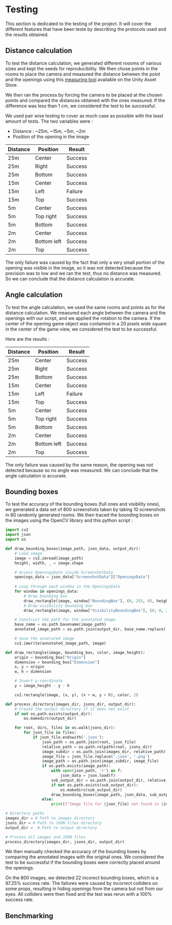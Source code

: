 # Testing

This section is dedicated to the testing of the project. It will cover the different features that have been teste by describing the protocols used and the results obtained.

## Distance calculation

To test the distance calculation, we generated different roooms of various sizes and kept the seeds for reproducibility. We then chose points in the rooms to place the camera and measured the distance between the point and the openings using this [measuring tool](https://assetstore.unity.com/packages/tools/utilities/measuring-tool-226340) available on the Unity Asset Store.

We then ran the process by forcing the camera to be placed at the chosen points and compared the distances obtained with the ones measured. If the difference was less than 1 cm, we considered the test to be successful.

We used pair wise testing to cover as much case as possible with the least amount of tests. The two variables were : 
- Distance : ~25m, ~15m, ~5m, ~2m
- Position of the opening in the image 

| Distance | Position | Result |
|----------|----------|--------|
| 25m      | Center   | Success|
| 25m      | Right    | Success|
| 25m      | Bottom   | Success|
| 15m      | Center   | Success|
| 15m      | Left     | Failure|
| 15m      | Top      | Success|
| 5m       | Center   | Success|
| 5m       | Top right| Success|
| 5m       | Bottom   | Success|
| 2m       | Center   | Success|
| 2m       | Bottom left| Success|
| 2m       | Top      | Success|

The only failure was caused by the fact that only a very small portion of the opening was visible in the image, so it was not detected because the precision was to low and we ran the test, thus no distance was measured. So we can conclude that the distance calculation is accurate.


## Angle calculation

To test the angle calculation, we used the same rooms and points as for the distance calculation. We measured each angle between the camera and the openings with our script, and we applied the rotation to the camera. If the center of the opening game object was contained in a 20 pixels wide square in the center of the game view, we considered the test to be successful.

Here are the results :

| Distance | Position | Result |
|----------|----------|--------|
| 25m      | Center   | Success|
| 25m      | Right    | Success|
| 25m      | Bottom   | Success|
| 15m      | Center   | Success|
| 15m      | Left     | Failure|
| 15m      | Top      | Success|
| 5m       | Center   | Success|
| 5m       | Top right| Success|
| 5m       | Bottom   | Success|
| 2m       | Center   | Success|
| 2m       | Bottom left| Success|
| 2m       | Top      | Success|

The only failure was caused by the same reason, the opening was not detected because so no angle was measured. We can conclude that the angle calculation is accurate.

## Bounding boxes

To test the accuracy of the bounding boxes (full ones and visibility ones), we generated a data set of 800 screenshots taken by taking 10 screenshots in 80 randomly generated rooms. We then traced the bounding boxes on the images using the OpenCV library and this python script :

```python
import cv2
import json
import os

def draw_bounding_boxes(image_path, json_data, output_dir):
    # Load image
    image = cv2.imread(image_path)
    height, width, _ = image.shape

    # Access OpeningsData inside ScreenshotData
    openings_data = json_data["ScreenshotData"]["OpeningsData"]
    
    # Loop through each window in the OpeningsData
    for window in openings_data:
        # Draw bounding box
        draw_rectangle(image, window["BoundingBox"], (0, 255, 0), height)
        # Draw visibility bounding box
        draw_rectangle(image, window["VisibilityBoundingBox"], (0, 0, 255), height)

    # Construct the path for the annotated image
    base_name = os.path.basename(image_path)
    annotated_image_path = os.path.join(output_dir, base_name.replace('.png', '_annotated.png'))

    # Save the annotated image
    cv2.imwrite(annotated_image_path, image)

def draw_rectangle(image, bounding_box, color, image_height):
    origin = bounding_box["Origin"]
    dimension = bounding_box["Dimension"]
    x, y = origin
    w, h = dimension

    # Invert y-coordinate
    y = image_height - y - h

    cv2.rectangle(image, (x, y), (x + w, y + h), color, 2)

def process_directory(images_dir, jsons_dir, output_dir):
    # Create the output directory if it does not exist
    if not os.path.exists(output_dir):
        os.makedirs(output_dir)

    for root, dirs, files in os.walk(jsons_dir):
        for json_file in files:
            if json_file.endswith('.json'):
                json_path = os.path.join(root, json_file)
                relative_path = os.path.relpath(root, jsons_dir)
                image_subdir = os.path.join(images_dir, relative_path)
                image_file = json_file.replace('.json', '.png')
                image_path = os.path.join(image_subdir, image_file)
                if os.path.exists(image_path):
                    with open(json_path, 'r') as f:
                        json_data = json.load(f)
                    sub_output_dir = os.path.join(output_dir, relative_path)
                    if not os.path.exists(sub_output_dir):
                        os.makedirs(sub_output_dir)
                    draw_bounding_boxes(image_path, json_data, sub_output_dir)
                else:
                    print(f"Image file for {json_file} not found in {image_subdir}.")

# Directory paths
images_dir = # Path to images directory
jsons_dir = # Path to JSON files directory
output_dir =  # Path to output directory

# Process all images and JSON files
process_directory(images_dir, jsons_dir, output_dir)
```

We then manually checked the accuracy of the bounding boxes by comparing the annotated images with the original ones. We considered the test to be successful if the bounding boxes were correctly placed around the openings.

On the 800 images, we detected 22 incorect bounding boxes, which is a 97.25% success rate. The failures were caused by incorrect colliders on some props, resulting in hiding openings from the camera but not from our eyes. All colliders were then fixed and the test was rerun with a 100% success rate.


## Benchmarking

